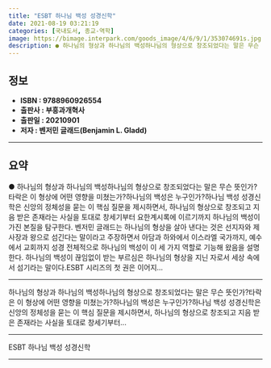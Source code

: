 ```yaml
---
title: "ESBT 하나님 백성 성경신학"
date: 2021-08-19 03:21:19
categories: [국내도서, 종교-역학]
image: https://bimage.interpark.com/goods_image/4/6/9/1/353074691s.jpg
description: ● 하나님의 형상과 하나님의 백성하나님의 형상으로 창조되었다는 말은 무슨 뜻인가?타락은 이 형상에 어떤 영향을 미쳤는가?하나님의 백성은 누구인가?하나님 백성 성경신학은 신앙의 정체성을 묻는 이 핵심 질문을 제시하면서, 하나님의 형상으로 창조되고 지음 받은 존재라는 사실을 토대로 창세기
---
```


## **정보**

- **ISBN : 9788960926554**
- **출판사 : 부흥과개혁사**
- **출판일 : 20210901**
- **저자 : 벤저민 글래드(Benjamin L. Gladd)**

------



## **요약**

●  하나님의 형상과 하나님의 백성하나님의 형상으로 창조되었다는 말은 무슨 뜻인가?타락은 이 형상에 어떤 영향을 미쳤는가?하나님의 백성은 누구인가?하나님 백성 성경신학은 신앙의 정체성을 묻는 이 핵심 질문을 제시하면서, 하나님의 형상으로 창조되고 지음 받은 존재라는 사실을 토대로 창세기부터 요한계시록에 이르기까지 하나님의 백성이 가진 본질을 탐구한다. 벤저민 글래드는 하나님의 형상을 살아 낸다는 것은 선지자와 제사장과 왕으로 섬긴다는 말이라고 주장하면서 아담과 하와에서 이스라엘 국가까지, 예수에서 교회까지 성경 전체적으로 하나님의 백성이 이 세 가지 역할로 기능해 왔음을 설명한다. 하나님의 백성이 끊임없이 받는 부르심은 하나님의 형상을 지닌 자로서 세상 속에서 섬기라는 말이다.ESBT 시리즈의 첫 권은 이어지...

------

하나님의 형상과 하나님의 백성하나님의 형상으로 창조되었다는 말은 무슨 뜻인가?타락은 이 형상에 어떤 영향을 미쳤는가?하나님의 백성은 누구인가?하나님 백성 성경신학은 신앙의 정체성을 묻는 이 핵심 질문을 제시하면서, 하나님의 형상으로 창조되고 지음 받은 존재라는 사실을 토대로 창세기부터... 

------


ESBT 하나님 백성 성경신학 

------


